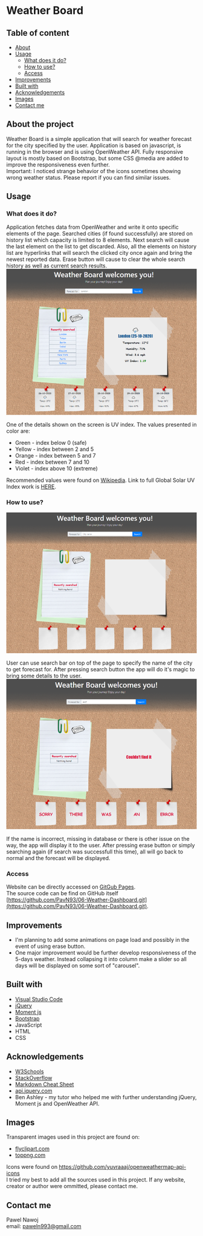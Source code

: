 # Weather Board
## Table of content
* [About](#about-the-project)
* [Usage](#usage)
  * [What does it do?](#what-does-it-do)
  * [How to use?](#how-to-use)
  * [Access](#Access)
* [Improvements](#Improvements)
* [Built with](#built-with)
* [Acknowledgements](#Acknowledgements)
* [Images](#Images)
* [Contact me](#contact-me)
## About the project
Weather Board is a simple application that will search for weather forecast for the city specified by the user. Application is based on javascript, is running in the browser and is using OpenWeather API. Fully responsive layout is mostly based on Bootstrap, but some CSS @media are added to improve the responsiveness even further.  
Important: I noticed strange behavior of the icons sometimes showing wrong weather status. Please report if you can find similar issues.  
## Usage
### What does it do?
Application fetches data from OpenWeather and write it onto specific elements of the page. Searched cities (if found successfully) are stored on history list which capacity is limited to 8 elements. Next search will cause the last element on the list to get discarded. Also, all the elements on history list are hyperlinks that will search the clicked city once again and bring the newest reported data. Erase button will cause to clear the whole search history as well as current search results.
![Board screenshot](./assets/images/Screenshot1.png)    

One of the details shown on the screen is UV index. The values presented in color are:
* Green - index below 0 (safe)
* Yellow - index between 2 and 5
* Orange - index between 5 and 7
* Red - index between 7 and 10
* Violet - index above 10 (extreme)  

Recommended values were found on [Wikipedia](https://en.wikipedia.org/wiki/Ultraviolet_index). Link to full Global Solar UV Index work is [HERE](https://www.who.int/uv/publications/en/UVIGuide.pdf).
### How to use?
![Board screenshot clear](./assets/images/ScreenshotClear.png)    

User can use search bar on top of the page to specify the name of the city to get forecast for. After pressing search button the app will do it's magic to bring some details to the user.
![Board screenshot error](./assets/images/ScreenshotError.png)    

If the name is incorrect, missing in database or there is other issue on the way, the app will display it to the user. After pressing erase button or simply searching again (if search was successfull this time), all will go back to normal and the forecast will be displayed.  
### Access
Website can be directly accessed on [GitGub Pages](https://pavn93.github.io/06-Weather-Dashboard/).  
The source code can be find on GitHub itself [https://github.com/PavN93/06-Weather-Dashboard.git](https://github.com/PavN93/06-Weather-Dashboard.git).  
## Improvements
* I'm planning to add some animations on page load and possibly in the event of using erase button.
* One major improvement would be further develop responsiveness of the 5-days weather. Instead collapsing it into column make a slider so all days will be displayed on some sort of "carousel".
## Built with
* [Visual Studio Code](https://code.visualstudio.com/)
* [jQuery](https://jquery.com/)
* [Moment js](https://momentjs.com/)
* [Bootstrap](https://getbootstrap.com/)
* JavaScript
* HTML
* CSS
## Acknowledgements
* [W3Schools](https://www.w3schools.com/)
* [StackOverflow](https://stackoverflow.com/)
* [Markdown Cheat Sheet](https://www.markdownguide.org/cheat-sheet/)
* [api.jquery.com](https://api.jquery.com/)
* Ben Ashley - my tutor who helped me with further understanding jQuery, Moment js and OpenWeather API.

## Images
Transparent images used in this project are found on:  
* [flyclipart.com](flyclipart.com)
* [toppng.com](toppng.com)    

Icons were found on [https://github.com/yuvraaaj/openweathermap-api-icons
](https://github.com/yuvraaaj/openweathermap-api-icons
)  
I tried my best to add all the sources used in this project. If any website, creator or author were ommitted, please contact me.

## Contact me
Pawel Nawoj  
email: paweln993@gmail.com